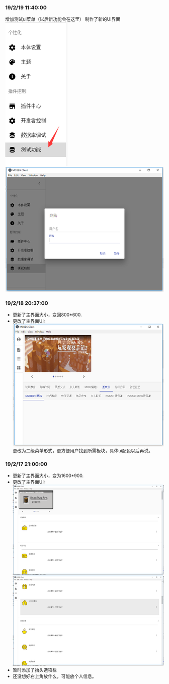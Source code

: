 ### 19/2/19 11:40:00

增加测试ui菜单（以后新功能会在这里）
制作了新的UI界面  
![新ui](./pics/190219_001.png)
![新ui](./pics/190219_002.png)

### 19/2/18 20:37:00

- 更新了主界面大小，变回800*600.
- 更改了主界面UI:
![新ui](./pics/190218_001.png)
更改为二级菜单形式，更方便用户找到所需板块，具体ui配色以后再说。

### 19/2/17 21:00:00

- 更新了主界面大小，变为1600*900.
- 更改了主界面UI:
![新ui](./pics/190217_001.png)
![新ui](./pics/190217_002.png)
- 暂时添加了抬头选项栏
- 还没想好右上角放什么，可能放个人信息。

